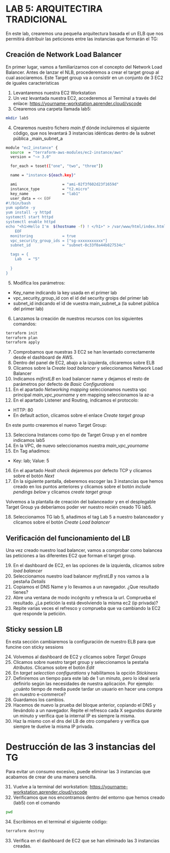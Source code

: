 # LAB 5: ARQUITECTIRA TRADICIONAL

En este lab, crearemos una pequeña arquitectura basada el un ELB que nos permitirá distribuir las peticiones entre las instancias que formarán el TG:


## Creación de Network Load Balancer

En primer lugar, vamos a familiarizarnos con el concepto del Network Load Balancer. Antes de lanzar el NLB, procederemos a crear el target group al cual asociaremos. Este Target group va a consistir en un conjunto de 3 EC2 de iguales características

1. Levantaremos nuestra EC2 Workstation
2. Un vez levantada nuestra EC2, accederemos al Terminal a través del enlace: https://yourname-workstation.aprender.cloud/vscode
3. Crearemos una carpeta llamada lab5:
```bash
mkdir lab5
```
4. Crearemos nuestro fichero _main.tf_ dónde incluiremos el siguiente código, que nos levantará 3 instancias idénticas dentro de la subnet pública _main_subnet_a
```bash
module "ec2_instance" {
  source  = "terraform-aws-modules/ec2-instance/aws"
  version = "~> 3.0"

  for_each = toset(["one", "two", "three"])

  name = "instance-${each.key}"

  ami                    = "ami-02f3f602d23f1659d"
  instance_type          = "t2.micro"
  key_name               = "lab1"
  user_data = << EOF
#!/bin/bash
yum update -y
yum install -y httpd
systemctl start httpd
systemctl enable httpd
echo "<h1>Hello I'm  $(hostname -f) ! </h1>" > /var/www/html/index.html
	EOF
  monitoring             = true
  vpc_security_group_ids = ["sg-xxxxxxxxxxx"]  
  subnet_id              = "subnet-0c33f0a44b827534c"

  tags = {
    Lab   = "5"
    
  }
}
```
5. Modifica los parámetros: 
* Key_name indicando la key usada en el primer lab
* vpc_security_group_id con el id del security groips del primer lab
* subnet_id indicando el id de vuestra main_subnet_a (la subnet pública del primer lab)

6. Lanzamos la creación de nuestros recursos con los siguientes comandos:
```bash
terraform init
terraform plan
terraform apply
```
7. Comprobamos que nuestras 3 EC2 se han levantado correctamente desde el dashboard de AWS.
8. Dentro del panel de EC2, abajo a la izquierda, clicaremos sobre ELB
9. Clicamos sobre la _Create load balancer_ y seleccionamos Network Load Balancer
10. Indicamos _mifirstLB_ en load balancer name y dejamos el resto de parámetros por defecto de _Basic Configurations_
11. En el apartado _Networking mapping_ seleccionamos nuestra vpc principal _main_vpc_yourname_ y em mapping seleccionamos la az-a
12. En el apartado Listener and Routing, indicamos el protocolo:
* HTTP: 80
* En default action, clicamos sobre el enlace _Create target group_

En este punto crearemos el nuevo Target Group:

13. Selecciona Instances como tipo de Target Group y en el nombre indicamos lab5
14. En la VPC, de nuevo seleccionamos nuestra _main_vpc_yourname_
15. En Tag añadimos:
* Key: lab; Value: 5
16. En el apartado _Healt check_ dejaremos por defecto TCP y clicamos sobre el botón _Next_
17. En la siguiente pantalla, deberemos escoger las 3 instancias que hemos creado en los puntos anteriores y clicamos sobre el botón _include pendings below_ y clicamos _create target group_

Volvemos a la plantalla de creación del balanceador y en el desplegable Target Group ya deberíamos poder ver nuestro recién creado TG lab5.

18. Seleccionamos TG lab 5, añadimos el tag Lab 5 a nuestro balanceador y clicamos sobre el botón _Create Load balancer_

## Verificación del funcionamiento del LB

Una vez creado nuestro load balancer, vamos a comprobar como balancea las peticiones a las diferentes EC2 que forman el target group.

19. En el dashboard de EC2, en las opciones de la izquierda, clicamos sobre _load balancer_
20. Seleccionamos nuestro load balancer _myfirstLB_ y nos vamos a la pestaña _Details_
21. Copiamos el DNS Name y lo llevamos a un navegador. ¿Que resultado tienes?
22. Abre una ventana de modo incógnito y refresca la url. Comprueba el resultado. ¿La petición la está devolviendo la misma ec2 (ip privada)? 
23. Repite varias veces el refresco y comprueba que va cambiando la EC2 que responde la petición.

## Sticky session LB

En esta sección cambiaremos la configuración de nuestro ELB para que funcine con sticky sessions

24. Volvemos al dashboard de EC2 y clicamos sobre _Target Groups_ 
25. Clicamos sobre nuestro target group y seleccionamos la pestaña _Atributos_. Clicamos sobre el botón _Edit_
26. En _target selecction configurations_ y habilitamos la opción _Stickiness_
27. Definiremos un tiempo para este lab de 1 un minuto, pero lo ideal sería definirlo según las necesidades de nuestra aplicación. Por ejemplo: ¿cuánto tiempo de media puede tardar un usuario en hacer una compra en nuestro e-commerce?
28. Guardamos los cambios.
29. Hacemos de nuevo la prueba del bloque anterior, copiando el DNS y llevándolo a un navegador. Repite el refresco cada X segundos durante un minuto y verifica que la internal IP es siempre la misma.
30. Haz la mismo con el dns del LB de otro compañero y verifica que siempre te duelve la misma IP privada.

# Destrucción de las 3 instancias del TG

Para evitar un consumo excesivo, puede eliminar las 3 instancias que acabamos de crear de una manera sencilla.

31. Vuelve a la terminal del workstation: https://yourname-workstation.aprender.cloud/vscode
32. Verificamos que nos encontramos dentro del entorno que hemos creado (lab5) con el comando 
```bash
pwd
```
34. Escribimos en el terminal el siguiente código:
```bash
terraform destroy
```
33. Verifica en el dashboard de EC2 que se han eliminado las 3 instancias creadas.



